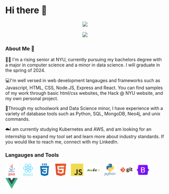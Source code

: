 
# Hi there 👋

<!--
**michael-shu/michael-shu** is a ✨ _special_ ✨ repository because its `README.md` (this file) appears on your GitHub profile.

Here are some ideas to get you started:

- 🔭 I’m currently working on ...
- 🌱 I’m currently learning ...
- 👯 I’m looking to collaborate on ...
- 🤔 I’m looking for help with ...
- 💬 Ask me about ...
- 📫 How to reach me: ...
- 😄 Pronouns: ...
- ⚡ Fun fact: ...
-->

<div align = "center">
  <img src = "https://camo.githubusercontent.com/c1dcb74cc1c1835b1d716f5051499a2814c683c806b15f04b0eba492863703e9/68747470733a2f2f63646e2e6472696262626c652e636f6d2f75736572732f3733303730332f73637265656e73686f74732f363538313234332f6176656e746f2e676966" width = "350"/>
  
  <a href = "https://www.linkedin.com/in/michael-shu-1ba7b0215/"><img src = "https://img.shields.io/badge/LinkedIn-0077B5?style=for-the-       badge&logo=linkedin&logoColor=white" width = "150"/></a>
</div>



### About Me 🚀

👨‍🎓 I'm a rising senior at NYU, currently pursuing my bachelors degree with a major in computer science and a minor in data science. I will graduate in the spring of 2024.

💻I'm well versed in web development langauges and frameworks such as Javascript, HTML, CSS, Node.JS, Express and React. You can find samples of my work through basic html/css websites, the Hack @ NYU website, and my own personal project. 

🐍Through my schoolwork and Data Science minor, I have experience with a variety of database tools such as Python, SQL, MongoDB, Neo4j, and unix commands.

☁️I am currently studying Kubernetes and AWS, and am looking for an internship to expand my tool set and learn more about industry standards. If you would like to reach me, connect with my LinkedIn. 


### Langauges and Tools
<div>
  <img src="https://github.com/devicons/devicon/blob/master/icons/java/java-original-wordmark.svg" title="Java" alt="Java" width="40" height="40"/>&nbsp;&nbsp;
  <img src="https://github.com/devicons/devicon/blob/master/icons/react/react-original-wordmark.svg" title="React" alt="React" width="40" height="40"/>&nbsp;&nbsp;
  <img src="https://github.com/devicons/devicon/blob/master/icons/css3/css3-plain-wordmark.svg"  title="CSS3" alt="CSS" width="40" height="40"/>&nbsp;&nbsp;
  <img src="https://github.com/devicons/devicon/blob/master/icons/html5/html5-original.svg" title="HTML5" alt="HTML" width="40" height="40"/>&nbsp;&nbsp;
  <img src="https://github.com/devicons/devicon/blob/master/icons/javascript/javascript-original.svg" title="JavaScript" alt="JavaScript" width="40" height="40"/>&nbsp;&nbsp;
  <img src="https://github.com/devicons/devicon/blob/master/icons/nodejs/nodejs-original-wordmark.svg" title="NodeJS" alt="NodeJS" width="40" height="40"/>&nbsp;&nbsp;
  <img src = "https://github.com/devicons/devicon/blob/master/icons/python/python-original-wordmark.svg" title = "Python" alt = "Python" width = "40" height = "40"/>&nbsp;&nbsp;
  <img src="https://github.com/devicons/devicon/blob/master/icons/git/git-original-wordmark.svg" title="Git" alt="Git" width="40" height="40"/>&nbsp;&nbsp;
  <img src = "https://github.com/devicons/devicon/blob/master/icons/bootstrap/bootstrap-original.svg" title = "Bootstrap" width = "40" height = "40"/>&nbsp;&nbsp;
  <img src = "https://github.com/devicons/devicon/blob/master/icons/vuejs/vuejs-original.svg" title = "Vue" width = "40" height = "40"/>&nbsp;&nbsp;
</div>
